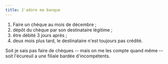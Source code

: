 ```yaml
---
title: J'adore ma banque
---
```


  1. Faire un chèque au mois de décembre ;
  2. dépôt du chèque par son destinataire légitime ;
  3. être débité 3 jours après ;
  4. deux mois plus tard, le destinataire n'est toujours pas crédité.

Soit je sais pas faire de chèques -- mais on me les compte quand même -- soit
l'écureuil a une filiale bardée d'incompétents.


